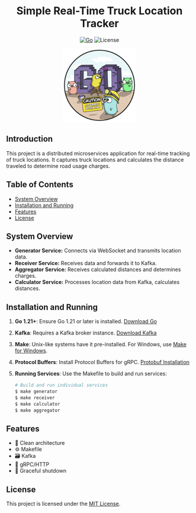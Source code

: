 <div align="center">
 <h1> Simple Real-Time Truck Location Tracker </h1>
</div>

<div align="center">

  [![Go](https://img.shields.io/badge/Go-v1.21-blue.svg)](https://golang.org/)
  ![License](https://img.shields.io/badge/license-MIT-green)
</div>

<div align="center">
  <img src="images/go-logo.png" alt="Project Logo" width="200">
</div>

## Introduction

This project is a distributed microservices application for real-time tracking of truck locations. It captures truck locations and calculates the distance traveled to determine road usage charges.

## Table of Contents

- [System Overview](#system-overview)
- [Installation and Running](#installation-and-running)
- [Features](#features)
- [License](#license)

## System Overview

- **Generator Service:** Connects via WebSocket and transmits location data.
- **Receiver Service:** Receives data and forwards it to Kafka.
- **Aggregator Service:** Receives calculated distances and determines charges.
- **Calculator Service:** Processes location data from Kafka, calculates distances.

## Installation and Running

1. **Go 1.21+**: Ensure Go 1.21 or later is installed. [Download Go](https://golang.org/dl/)

2. **Kafka**: Requires a Kafka broker instance. [Download Kafka](https://kafka.apache.org/downloads)

3. **Make**: Unix-like systems have it pre-installed. For Windows, use [Make for Windows](http://gnuwin32.sourceforge.net/packages/make.htm).

4. **Protocol Buffers**: Install Protocol Buffers for gRPC. [Protobuf Installation](https://grpc.io/docs/protoc-installation/)

5. **Running Services**: Use the Makefile to build and run services:

   ```bash
   # Build and run individual services
   $ make generator
   $ make receiver
   $ make calculator
   $ make aggregator
   ```

## Features

- 🔱 Clean architecture
- ⚙️ Makefile 
- 🗃️ Kafka
- 🔄 gRPC/HTTP
- 🚦 Graceful shutdown


## License
This project is licensed under the [MIT License](LICENSE).